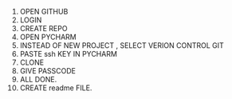 1. OPEN GITHUB
2. LOGIN 
3. CREATE REPO
4. OPEN PYCHARM
5. INSTEAD OF NEW PROJECT , SELECT VERION CONTROL GIT
6. PASTE ssh KEY IN PYCHARM
7. CLONE
8. GIVE PASSCODE
9. ALL DONE.
10. CREATE readme FILE. 
 
